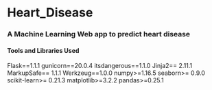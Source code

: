 # Heart_Disease
### A Machine Learning Web app to predict heart disease

#### Tools and Libraries Used

Flask==1.1.1
gunicorn==20.0.4
itsdangerous==1.1.0
Jinja2== 2.11.1
MarkupSafe== 1.1.1
Werkzeug==1.0.0
numpy>=1.16.5
seaborn>= 0.9.0
scikit-learn>= 0.21.3
matplotlib>=3.2.2
pandas>=0.25.1
